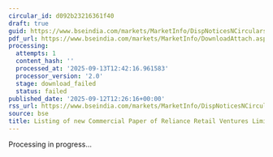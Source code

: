 ```yaml
---
circular_id: d092b23216361f40
draft: true
guid: https://www.bseindia.com/markets/MarketInfo/DispNoticesNCirculars.aspx?Noticeid={BA04C83A-FBCF-44D7-B28F-3702ECFE51F8}&noticeno=20250912-81&dt=09/12/2025&icount=81&totcount=103&flag=0
pdf_url: https://www.bseindia.com/markets/MarketInfo/DownloadAttach.aspx?id=20250912-81&attachedId=
processing:
  attempts: 1
  content_hash: ''
  processed_at: '2025-09-13T12:42:16.961583'
  processor_version: '2.0'
  stage: download_failed
  status: failed
published_date: '2025-09-12T12:26:16+00:00'
rss_url: https://www.bseindia.com/markets/MarketInfo/DispNoticesNCirculars.aspx?Noticeid={BA04C83A-FBCF-44D7-B28F-3702ECFE51F8}&noticeno=20250912-81&dt=09/12/2025&icount=81&totcount=103&flag=0
source: bse
title: Listing of new Commercial Paper of Reliance Retail Ventures Limited
---
```


Processing in progress...